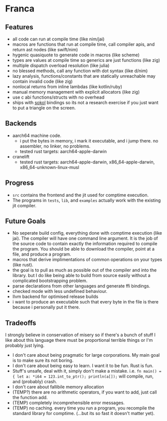 # Franca

## Features

- all code can run at compile time (like nim/jai)
- macros are functions that run at compile time, call compiler apis, and return ast nodes (like swift/nim)
- hygenic quasiquote to generate code in macros (like scheme)
- types are values at compile time so generics are just functions (like zig)
- multiple dispatch overload resolution (like julia)
- no blessed methods, call any function with dot syntax (like d/nim)
- lazy analysis, functions/constants that are statically unreachable may contain invalid code (like zig)
- nonlocal returns from inline lambdas (like kotlin/ruby)
- manual memory management with explicit allocators (like zig)
- use c abi functions/structs with no overhead
- ships with [sokol](https://github.com/floooh/sokol) bindings so its not a research exercise if you just want to put a triangle on the screen.

## Backends

- aarch64 machine code.
  - i put the bytes in memory, i mark it executable, and i jump there. no assembler, no linker, no problems.
  - tested rust targets: aarch64-apple-darwin
- cranelift
  - tested rust targets: aarch64-apple-darwin, x86_64-apple-darwin, x86_64-unknown-linux-musl

## Progress

- `src` contains the frontend and the jit used for comptime execution.
- The programs in `tests`, `lib`, and `examples` actually work with the existing jit compiler.

## Future Goals

- No seperate build config, everything done with comptime execution (like jai).
  The compiler will have one command line argument.
  It is the job of the source code to contain exactly the information required to compile the program.
  You should be able to download the compiler, point at a file, and produce a program.
- macros that derive implimentations of common operations on your types (like rust).
- the goal is to pull as much as possible out of the compiler and into the library. but I do like being able to build from source easily without a complicated bootstrapping problem.
- parse declarations from other languages and generate ffi bindings.
- checked mode with less undefined behaviour.
- llvm backend for optimised release builds
- i want to produce an executable such that every byte in the file is there because i personally put it there.

## Tradeoffs

I strongly believe in conservation of misery so if there's a bunch of stuff I like about this language
there must be proportional terrible things or I'm probably just lying.

- I don't care about being pragmatic for large corporations. My main goal is to make sure its not boring.
- I don't care about being easy to learn. I want it to be fun. Rust is fun.
- Stuff's unsafe, deal with it, simply don't make a mistake. i.e. `fn main() = { let a: *i64 = 123.int_to_ptr(); println(a[]);` will compile, run, and (probably) crash.
- I don't care about fallibile memory allocation
- (TEMP?) there are no arithmetic operators, if you want to add, just call the function add.
- (TEMP) completely incomprehensible error messages.
- (TEMP) no caching. every time you run a program, you recompile the standard library for comptime. (...but its so fast it doesn't matter yet).
